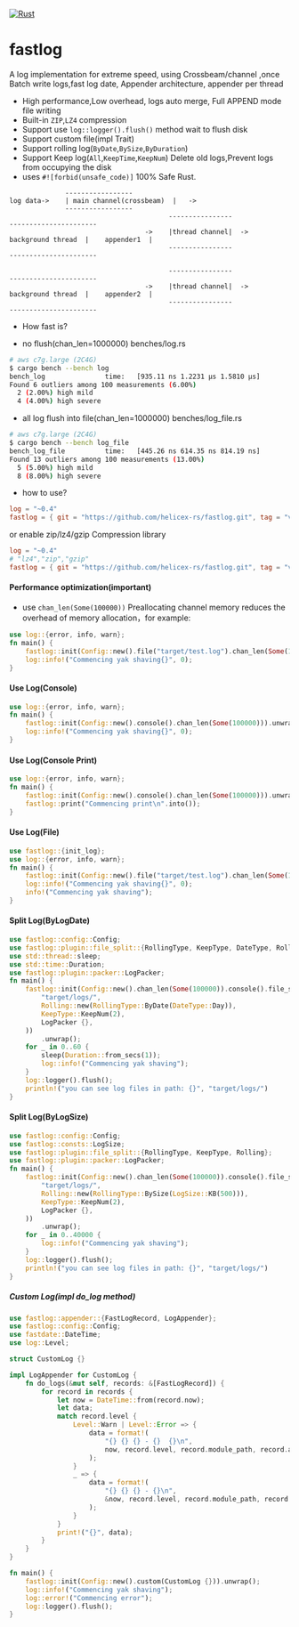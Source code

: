 [![Rust](https://github.com/helicex-rs/fastlog/actions/workflows/rust.yml/badge.svg)](https://github.com/helicex-rs/fastlog/actions/workflows/rust.yml)

# fastlog

A log implementation for extreme speed, using Crossbeam/channel ,once Batch write logs,fast log date, Appender
architecture, appender per thread

* High performance,Low overhead, logs auto merge, Full APPEND mode file writing
* Built-in `ZIP`,`LZ4` compression
* Support use ```log::logger().flush()``` method wait to flush disk
* Support custom file(impl Trait)
* Support rolling log(`ByDate`,`BySize`,`ByDuration`)
* Support Keep log(`All`,`KeepTime`,`KeepNum`) Delete old logs,Prevent logs from occupying the disk
* uses `#![forbid(unsafe_code)]` 100% Safe Rust.

```
              -----------------
log data->    | main channel(crossbeam)  |   ->          
              ----------------- 
                                        ----------------                                    ----------------------
                                  ->    |thread channel|  -> background thread  |    appender1  |
                                        ----------------                                    ----------------------

                                        ----------------                                    ----------------------
                                  ->    |thread channel|  -> background thread  |    appender2  |
                                        ----------------                                    ----------------------
```

* How fast is?

* no flush(chan_len=1000000) benches/log.rs

```bash
# aws c7g.large (2C4G)
$ cargo bench --bench log
bench_log               time:   [935.11 ns 1.2231 µs 1.5810 µs]
Found 6 outliers among 100 measurements (6.00%)
  2 (2.00%) high mild
  4 (4.00%) high severe
```

* all log flush into file(chan_len=1000000) benches/log_file.rs

```bash
# aws c7g.large (2C4G)
$ cargo bench --bench log_file
bench_log_file          time:   [445.26 ns 614.35 ns 814.19 ns]
Found 13 outliers among 100 measurements (13.00%)
  5 (5.00%) high mild
  8 (8.00%) high severe
```

* how to use?

```toml
log = "~0.4"
fastlog = { git = "https://github.com/helicex-rs/fastlog.git", tag = "v1.7.6" }
```

or enable zip/lz4/gzip Compression library

```toml
log = "~0.4"
# "lz4","zip","gzip"
fastlog = { git = "https://github.com/helicex-rs/fastlog.git", tag = "v1.7.6", features = ["lz4", "zip", "gzip"] }
```

#### Performance optimization(important)

* use ```chan_len(Some(100000))``` Preallocating channel memory reduces the overhead of memory allocation，for example:

```rust
use log::{error, info, warn};
fn main() {
    fastlog::init(Config::new().file("target/test.log").chan_len(Some(100000))).unwrap();
    log::info!("Commencing yak shaving{}", 0);
}
```

#### Use Log(Console)

```rust
use log::{error, info, warn};
fn main() {
    fastlog::init(Config::new().console().chan_len(Some(100000))).unwrap();
    log::info!("Commencing yak shaving{}", 0);
}
```

#### Use Log(Console Print)

```rust
use log::{error, info, warn};
fn main() {
    fastlog::init(Config::new().console().chan_len(Some(100000))).unwrap();
    fastlog::print("Commencing print\n".into());
}
```

#### Use Log(File)

```rust
use fastlog::{init_log};
use log::{error, info, warn};
fn main() {
    fastlog::init(Config::new().file("target/test.log").chan_len(Some(100000))).unwrap();
    log::info!("Commencing yak shaving{}", 0);
    info!("Commencing yak shaving");
}
```

#### Split Log(ByLogDate)

```rust
use fastlog::config::Config;
use fastlog::plugin::file_split::{RollingType, KeepType, DateType, Rolling};
use std::thread::sleep;
use std::time::Duration;
use fastlog::plugin::packer::LogPacker;
fn main() {
    fastlog::init(Config::new().chan_len(Some(100000)).console().file_split(
        "target/logs/",
        Rolling::new(RollingType::ByDate(DateType::Day)),
        KeepType::KeepNum(2),
        LogPacker {},
    ))
        .unwrap();
    for _ in 0..60 {
        sleep(Duration::from_secs(1));
        log::info!("Commencing yak shaving");
    }
    log::logger().flush();
    println!("you can see log files in path: {}", "target/logs/")
}

```

#### Split Log(ByLogSize)

```rust
use fastlog::config::Config;
use fastlog::consts::LogSize;
use fastlog::plugin::file_split::{RollingType, KeepType, Rolling};
use fastlog::plugin::packer::LogPacker;
fn main() {
    fastlog::init(Config::new().chan_len(Some(100000)).console().file_split(
        "target/logs/",
        Rolling::new(RollingType::BySize(LogSize::KB(500))),
        KeepType::KeepNum(2),
        LogPacker {},
    ))
        .unwrap();
    for _ in 0..40000 {
        log::info!("Commencing yak shaving");
    }
    log::logger().flush();
    println!("you can see log files in path: {}", "target/logs/")
}

```

##### Custom Log(impl do_log method)

```rust
use fastlog::appender::{FastLogRecord, LogAppender};
use fastlog::config::Config;
use fastdate::DateTime;
use log::Level;

struct CustomLog {}

impl LogAppender for CustomLog {
    fn do_logs(&mut self, records: &[FastLogRecord]) {
        for record in records {
            let now = DateTime::from(record.now);
            let data;
            match record.level {
                Level::Warn | Level::Error => {
                    data = format!(
                        "{} {} {} - {}  {}\n",
                        now, record.level, record.module_path, record.args, record.formated
                    );
                }
                _ => {
                    data = format!(
                        "{} {} {} - {}\n",
                        &now, record.level, record.module_path, record.args
                    );
                }
            }
            print!("{}", data);
        }
    }
}

fn main() {
    fastlog::init(Config::new().custom(CustomLog {})).unwrap();
    log::info!("Commencing yak shaving");
    log::error!("Commencing error");
    log::logger().flush();
}

```
